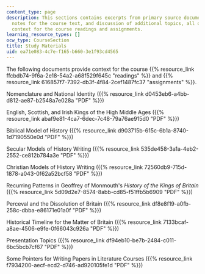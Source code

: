 ```yaml
---
content_type: page
description: This sections contains excerpts from primary source documents, supplementary
  notes for the course text, and discussion of additional topics, all of which provide
  context for the course readings and assignments.
learning_resource_types: []
ocw_type: CourseSection
title: Study Materials
uid: ea71e083-4c7e-f165-b660-3e1f93cd4565
---
```


The following documents provide context for the course {{% resource_link ffcbdb74-9f6a-2e18-54a2-a68f529f645c "readings" %}} and {{% resource_link 616857f7-7392-db3f-4f84-2cef1487fc37 "assignments" %}}.

Nomenclature and National Identity ({{% resource_link d0453eb6-a4bb-d812-ae87-b2548a7e028a "PDF" %}})

English, Scottish, and Irish Kings of the High Middle Ages ({{% resource_link abaf9e81-4ca7-6dec-7c48-79a76ae915d0 "PDF" %}})

Biblical Model of History ({{% resource_link d903715b-615c-6b1a-8740-1d7190550e0d "PDF" %}})

Secular Models of History Writing ({{% resource_link 535de458-3a1a-4eb2-2552-ce812b784a3e "PDF" %}})

Christian Models of History Writing ({{% resource_link 72560db9-715d-1878-a043-0f62a52bcf58 "PDF" %}})

Recurring Patterns in Geoffrey of Monmouth's _History of the Kings of Britain_ ({{% resource_link 5d09d2e7-8574-8abb-cd85-f51ffb5b6909 "PDF" %}})

Perceval and the Dissolution of Britain ({{% resource_link df8e8f19-a0fb-258c-dbba-e86171e01a0f "PDF" %}})

Historical Timeline for the Matter of Britain ({{% resource_link 7133bcaf-a8ae-4506-e9fe-0f66043c926a "PDF" %}})

Presentation Topics ({{% resource_link df94eb10-be7b-2484-c011-6bc5bcb7cf67 "PDF" %}})

Some Pointers for Writing Papers in Literature Courses ({{% resource_link f7934200-aecf-ecd2-d746-ad920105fe1d "PDF" %}})